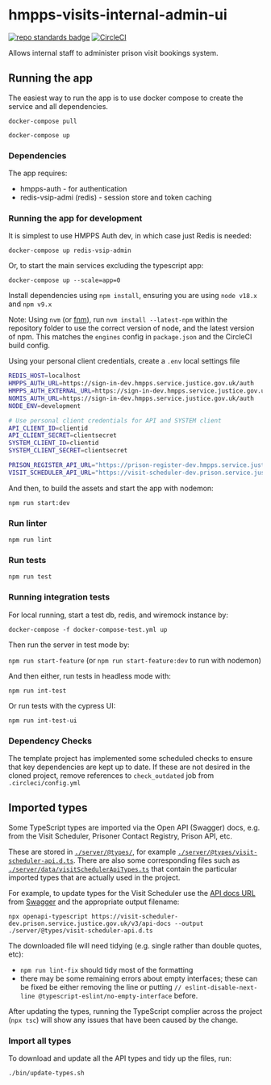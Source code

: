 # hmpps-visits-internal-admin-ui
[![repo standards badge](https://img.shields.io/badge/dynamic/json?color=blue&style=flat&logo=github&label=MoJ%20Compliant&query=%24.result&url=https%3A%2F%2Foperations-engineering-reports.cloud-platform.service.justice.gov.uk%2Fapi%2Fv1%2Fcompliant_public_repositories%2Fhmpps-visits-internal-admin-ui)](https://operations-engineering-reports.cloud-platform.service.justice.gov.uk/public-github-repositories.html#hmpps-visits-internal-admin-ui "Link to report")
[![CircleCI](https://circleci.com/gh/ministryofjustice/hmpps-visits-internal-admin-ui/tree/main.svg?style=svg)](https://circleci.com/gh/ministryofjustice/hmpps-visits-internal-admin-ui)

Allows internal staff to administer prison visit bookings system.

## Running the app
The easiest way to run the app is to use docker compose to create the service and all dependencies. 

`docker-compose pull`

`docker-compose up`

### Dependencies
The app requires: 
* hmpps-auth - for authentication
* redis-vsip-admi (redis) - session store and token caching

### Running the app for development

It is simplest to use HMPPS Auth dev, in which case just Redis is needed:

`docker-compose up redis-vsip-admin`


Or, to start the main services excluding the typescript app: 

`docker-compose up --scale=app=0`

Install dependencies using `npm install`, ensuring you are using `node v18.x` and `npm v9.x`

Note: Using `nvm` (or [fnm](https://github.com/Schniz/fnm)), run `nvm install --latest-npm` within the repository folder to use the correct version of node, and the latest version of npm. This matches the `engines` config in `package.json` and the CircleCI build config.

Using your personal client credentials, create a `.env` local settings file
```bash
REDIS_HOST=localhost
HMPPS_AUTH_URL=https://sign-in-dev.hmpps.service.justice.gov.uk/auth
HMPPS_AUTH_EXTERNAL_URL=https://sign-in-dev.hmpps.service.justice.gov.uk/auth
NOMIS_AUTH_URL=https://sign-in-dev.hmpps.service.justice.gov.uk/auth
NODE_ENV=development

# Use personal client credentials for API and SYSTEM client
API_CLIENT_ID=clientid
API_CLIENT_SECRET=clientsecret
SYSTEM_CLIENT_ID=clientid
SYSTEM_CLIENT_SECRET=clientsecret

PRISON_REGISTER_API_URL="https://prison-register-dev.hmpps.service.justice.gov.uk"
VISIT_SCHEDULER_API_URL="https://visit-scheduler-dev.prison.service.justice.gov.uk"
```

And then, to build the assets and start the app with nodemon:

`npm run start:dev`

### Run linter

`npm run lint`

### Run tests

`npm run test`

### Running integration tests

For local running, start a test db, redis, and wiremock instance by:

`docker-compose -f docker-compose-test.yml up`

Then run the server in test mode by:

`npm run start-feature` (or `npm run start-feature:dev` to run with nodemon)

And then either, run tests in headless mode with:

`npm run int-test`
 
Or run tests with the cypress UI:

`npm run int-test-ui`


### Dependency Checks

The template project has implemented some scheduled checks to ensure that key dependencies are kept up to date.
If these are not desired in the cloned project, remove references to `check_outdated` job from `.circleci/config.yml`

## Imported types

Some TypeScript types are imported via the Open API (Swagger) docs, e.g. from the Visit Scheduler, Prisoner Contact Registry, Prison API, etc.

These are stored in [`./server/@types/`](./server/@types/), for example [`./server/@types/visit-scheduler-api.d.ts`](./server/@types/visit-scheduler-api.d.ts). There are also some corresponding files such as [`./server/data/visitSchedulerApiTypes.ts`](./server/data/visitSchedulerApiTypes.ts) that contain the particular imported types that are actually used in the project.

For example, to update types for the Visit Scheduler use the [API docs URL](https://visit-scheduler-dev.prison.service.justice.gov.uk/v3/api-docs) from [Swagger](https://visit-scheduler-dev.prison.service.justice.gov.uk/swagger-ui/index.html) and the appropriate output filename:

```
npx openapi-typescript https://visit-scheduler-dev.prison.service.justice.gov.uk/v3/api-docs --output ./server/@types/visit-scheduler-api.d.ts
```

The downloaded file will need tidying (e.g. single rather than double quotes, etc):
* `npm run lint-fix` should tidy most of the formatting
* there may be some remaining errors about empty interfaces; these can be fixed be either removing the line or putting `// eslint-disable-next-line @typescript-eslint/no-empty-interface` before.

After updating the types, running the TypeScript complier across the project (`npx tsc`) will show any issues that have been caused by the change.

### Import all types
To download and update all the API types and tidy up the files, run:

```
./bin/update-types.sh
```
